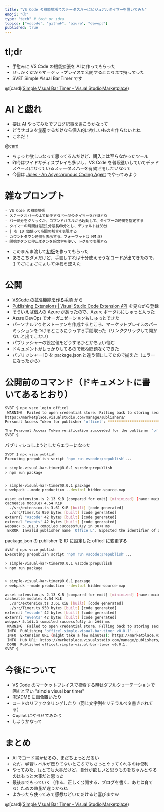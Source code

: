 ```yaml
---
title: "VS Code の機能拡張でステータスバーにビジュアルタイマーを置いてみた"
emoji: "🕒"
type: "tech" # tech or idea
topics: ["vscode", "github", "azure", "devops"]
published: true
---
```


# tl;dr

- 手慰みに VS Code の機能拡張を AI に作ってもらった
- せっかくだからマーケットプレイスで公開するところまで持ってった
- SVBT Simple Visual Bar Timer です

@[card]([Simple Visual Bar Timer - Visual Studio Marketplace](https://marketplace.visualstudio.com/items?itemName=officel.simple-visual-bar-timer))

# AI と戯れ

- 要は AI やってみたでブログ記事を書こうかなって
- どうせゴミを量産するだけなら個人的に欲しいものを作らないとね
- これだ！

@[card](https://www.kingjim.co.jp/sp/vbt10/)

- ちょっと欲しいなって思ってるんだけど、購入には至らなかったツール
- 昨今はワイドなディスプレイも多いし、VS Code を普段遣いしていてデッドスペースになっているステータスバーを有効活用したいなって
- 今回は [Jules - An Asynchronous Coding Agent](https://jules.google/) でやってみよう

# 雑なプロンプト

```text
- VS Code の機能拡張
- ステータスバーの上で動作するバー型のタイマーを作成する
- バー部分をクリックか、コマンドパネルから起動して、タイマーの時間を指定する
- タイマーの時間は最短1分最長60分とし、デフォルトは30分
- | を 10 個使って時間の割合を表現する
- カウントダウン時間も表示する。フォーマットは MM:SS
- 開始ボタンと停止ボタンを絵文字を使い、トグルで表現する
```

- このまんま渡して[初版](https://github.com/officel/SVBT/pull/1)を作ってもらった
- あちこちダメだけど、手直しすれば十分使えそうなコードが出てきたので、手でごにょごにょして体裁を整えた

# 公開

- [VSCode の拡張機能を作る手順](https://zenn.dev/daifukuninja/articles/13a35a8bb3a4a1#%E6%8B%A1%E5%BC%B5%E6%A9%9F%E8%83%BD%E3%81%AE%E5%85%AC%E9%96%8B) から
- [Publishing Extensions | Visual Studio Code Extension API](https://code.visualstudio.com/api/working-with-extensions/publishing-extension) を見ながら登録
- そういえば個人の Azure があったので、Azure ポータルにしゅっと入った
- Azure DevOps でオーガニゼーションもしゅっとできた
- パーソナルアクセストークンを作成するところ、マーケットプレイスのパーミッションをつけるところにうっすら手間取った（リンククリックして開かないと出てこない）
- パブリッシャーの設定値をどうするかとかちょい悩む
- ドキュメントがしっかりしてるので概ね問題なくできた
- パブリッシャー ID を package.json と違う値にしてたので揃えた（エラーになったから）

# 公開前のコマンド（ドキュメントに書いてあるとおり）

```bash
SVBT $ npx vsce login officel
 WARNING  Failed to open credential store. Falling back to storing secrets clear-text in: /home/raki/.vsce
https://marketplace.visualstudio.com/manage/publishers/
Personal Access Token for publisher 'officel': ************************************************************************************

The Personal Access Token verification succeeded for the publisher 'officel'.
SVBT $
```

パブリッシュしようとしたらエラーになった

```bash
SVBT $ npx vsce publish
Executing prepublish script 'npm run vscode:prepublish'...

> simple-visual-bar-timer@0.0.1 vscode:prepublish
> npm run package


> simple-visual-bar-timer@0.0.1 package
> webpack --mode production --devtool hidden-source-map

asset extension.js 2.13 KiB [compared for emit] [minimized] (name: main) 1 related asset
cacheable modules 4.54 KiB
  ./src/extension.ts 3.61 KiB [built] [code generated]
  ./src/Timer.ts 950 bytes [built] [code generated]
external "vscode" 42 bytes [built] [code generated]
external "events" 42 bytes [built] [code generated]
webpack 5.101.3 compiled successfully in 3070 ms
 ERROR  Invalid publisher name 'Office L'. Expected the identifier of a publisher, not its human-friendly name.  Learn more: https://code.visualstudio.com/api/working-with-extensions/publishing-extension#publishing-extensions
```

package.json の publisher を ID に設定した officel に変更する

```bash
SVBT $ npx vsce publish
Executing prepublish script 'npm run vscode:prepublish'...

> simple-visual-bar-timer@0.0.1 vscode:prepublish
> npm run package


> simple-visual-bar-timer@0.0.1 package
> webpack --mode production --devtool hidden-source-map

asset extension.js 2.13 KiB [compared for emit] [minimized] (name: main) 1 related asset
cacheable modules 4.54 KiB
  ./src/extension.ts 3.61 KiB [built] [code generated]
  ./src/Timer.ts 950 bytes [built] [code generated]
external "vscode" 42 bytes [built] [code generated]
external "events" 42 bytes [built] [code generated]
webpack 5.101.3 compiled successfully in 2998 ms
 WARNING  Failed to open credential store. Falling back to storing secrets clear-text in: /home/raki/.vsce
 INFO  Publishing 'officel.simple-visual-bar-timer v0.0.1'...
 INFO  Extension URL (might take a few minutes): https://marketplace.visualstudio.com/items?itemName=officel.simple-visual-bar-timer
 INFO  Hub URL: https://marketplace.visualstudio.com/manage/publishers/officel/extensions/simple-visual-bar-timer/hub
 DONE  Published officel.simple-visual-bar-timer v0.0.1.
SVBT $
```

# 今後について

- VS Code のマーケットプレイスで検索する時はダブルクォーテーションで囲むと早い "simple visual bar timer"
- README に画像置いたり
- コードのリファクタリングしたり（同じ文字列をリテラルベタ書きされてる）
- Copilot にやらせてみたり
- しようかなって

# まとめ

- AI でコード書かせるの、まだちょっとだるい
- ただ、学習レベルが足りてないところでもさっとやってくれるのは便利
- やってみた、はとても大事だけど、自分が欲しいと思うものをちゃんとやるのはもっと大事だと思った
- 最後までもっていく（作る、正しく公開する、ブログを書く、あとは育てる）ための熱量が違うからね
- よかったら使ってみて感想などいただけると喜びますｗ

@[card]([Simple Visual Bar Timer - Visual Studio Marketplace](https://marketplace.visualstudio.com/items?itemName=officel.simple-visual-bar-timer))
